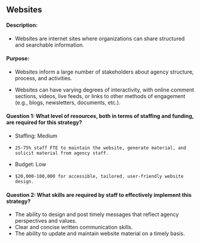 ## Websites
#### Description: 
-  Websites are internet sites where organizations can share structured and searchable information.

#### Purpose:
-   Websites inform a large number of stakeholders about agency structure, process, and activities.

-   Websites can have varying degrees of interactivity, with online comment sections, videos, live feeds, or links to other methods of engagement (e.g., blogs, newsletters, documents, etc.).

#### Question 1: What level of resources, both in terms of staffing and funding, are required for this strategy?
-	Staffing: Medium
  - 	25-75% staff FTE to maintain the website, generate material, and solicit material from agency staff. 
-	Budget: Low
  - 	$20,000-100,000 for accessible, tailored, user-friendly website design.


#### Question 2: What skills are required by staff to effectively implement this strategy?
-	The ability to design and post timely messages that reflect agency perspectives and values. 
-	Clear and concise written communication skills.
-	The ability to update and maintain website material on a timely basis. 


